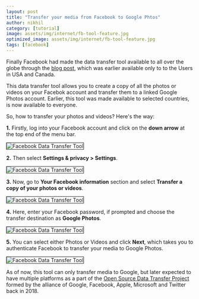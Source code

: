 ```yaml
---
layout: post
title: "Transfer your media from Facebook to Google Phtos"
author: nikhil
category: [tutorial]
image: assets/img/internet/fb-tool-feature.jpg
optimized_image: assets/img/internet/fb-tool-feature.jpg
tags: [facebook]
---
```


Finally Facebook had made the data transfer tool available to all over the globe through the [blog post](https://about.fb.com/news/2019/12/data-portability-photo-transfer-tool/), which was earlier available only to to the Users in USA and Canada.

This data transfer tool allows you to create a copy of all the photos or videos on your Facebok account and transfer them to a linked Google Photos account. Earlier, this tool was made available to selected countries, is now available to everyone.

So, how to transfer your photos and videos? Here's the way:

**1.** Firstly, log into your Facebook account and click on the **down arrow** at the top end of the menu bar.

<img src="{{ site.baseurl }}/assets/img/internet/fb-tool-down.png" alt="Facebook Data Transfer Tool" title="Facebook Data Transfer Toolt" border= "1px solid #555">

**2.** Then select **Settings & privacy > Settings**.

<img src="{{ site.baseurl }}/assets/img/internet/fb-tool-settings.png" alt="Facebook Data Transfer Tool" title="Facebook Data Transfer Tool" border= "1px solid #555">

**3.** Now, go to **Your Facebook information** section and select **Transfer a copy of your photos or videos**.

<img src="{{ site.baseurl }}/assets/img/internet/fb-tool-info.png" alt="Facebook Data Transfer Tool" title="Facebook Data Transfer Tool" border= "1px solid #555">

**4.** Here, enter your Facebook password, if prompted and choose the transfer destination as **Google Photos**.

<img src="{{ site.baseurl }}/assets/img/internet/fb-tool-password.png" alt="Facebook Data Transfer Tool" title="Facebook Data Transfer Tool" border= "1px solid #555">

**5.** You can select either Photos or Videos and click **Next**, which takes you to authenticate Facebook to transfer your media to Google Photos.

<img src="{{ site.baseurl }}/assets/img/internet/fb-tool-select.png" alt="Facebook Data Transfer Tool" title="Facebook Data Transfer Tool" border= "1px solid #555">

As of now, this tool can only transfer media to Google, but later expected to have multiple platforms as a part of the [Open Source Data Transfer Project](https://datatransferproject.dev/) formed by the alliance of Google, Facebook, Apple, Microsoft and Twitter back in 2018.
